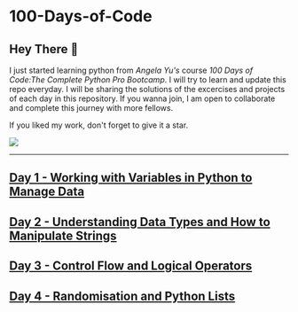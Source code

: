 # 100-Days-of-Code
## Hey There 👋
I just started learning python from *Angela Yu's* course *100 Days of Code:The Complete Python Pro Bootcamp*. I will try to learn and update this repo everyday. I will be sharing the solutions of the excercises and projects of each day in this repository. If you wanna join, I am open to collaborate and complete this journey with more fellows.

If you liked my work, don't forget to give it a star.

<img src="https://github.com/jaagrit13/100-Days-of-Code/blob/main/logo.jpg">

---
## <a href = "https://github.com/jaagrit13/100-Days-of-Code/tree/main/Day%201">Day 1 - Working with Variables in Python to Manage Data</a>
## <a href = "https://github.com/jaagrit13/100-Days-of-Code/tree/main/Day%202">Day 2 - Understanding Data Types and How to Manipulate Strings</a>
## <a href = "https://github.com/jaagrit13/100-Days-of-Code/tree/main/Day%203">Day 3 - Control Flow and Logical Operators</a>
## <a href = "https://github.com/jaagrit13/100-Days-of-Code/tree/main/Day%204">Day 4 - Randomisation and Python Lists</a>
